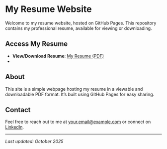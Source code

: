 # My Resume Website

Welcome to my resume website, hosted on GitHub Pages. This repository contains my professional resume, available for viewing or downloading.

## Access My Resume
- **View/Download Resume**: [My Resume (PDF)](https://alfy001.github.io/AlfredPBenjamin/alfred-final-resume.pdf)
-
## About
This site is a simple webpage hosting my resume in a viewable and downloadable PDF format. It’s built using GitHub Pages for easy sharing.

## Contact
Feel free to reach out to me at [your.email@example.com](mailto:your.email@example.com) or connect on [LinkedIn](https://www.linkedin.com/in/alfredpbenjamin/).

---

*Last updated: October 2025*
